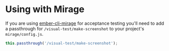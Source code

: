 # Using with Mirage

If you are using [ember-cli-mirage](https://github.com/samselikoff/ember-cli-mirage) for acceptance testing
you'll need to add a passthrough for `/visual-test/make-screenshot` to your project's `mirage/config.js`.

```js
this.passthrough('/visual-test/make-screenshot');
```
